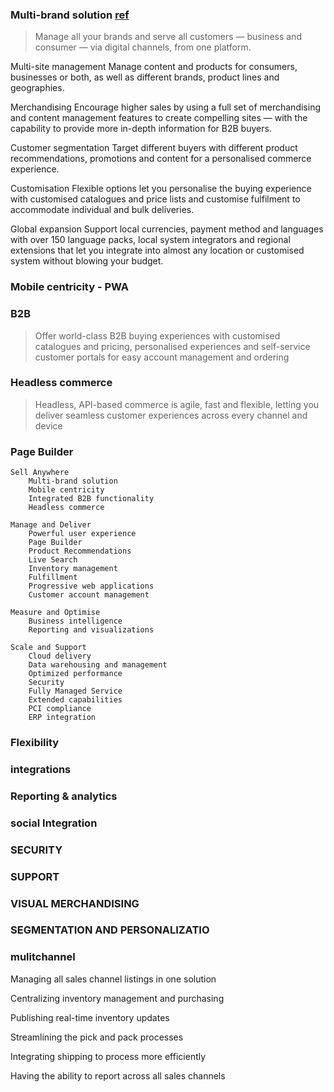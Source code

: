 ### Multi-brand solution [ref](https://business.adobe.com/in/products/magento/multibrand-solution.html)

> Manage all your brands and serve all customers — business and consumer — via digital channels, from one platform.



Multi-site management
Manage content and products for consumers, businesses or both, as well as different brands, product lines and geographies.

Merchandising
Encourage higher sales by using a full set of merchandising and content management features to create compelling sites — with the capability to provide more in-depth information for B2B buyers.

Customer segmentation
Target different buyers with different product recommendations, promotions and content for a personalised commerce experience.

Customisation
Flexible options let you personalise the buying experience with customised catalogues and price lists and customise fulfilment to accommodate individual and bulk deliveries.

Global expansion
Support local currencies, payment method and languages with over 150 language packs, local system integrators and regional extensions that let you integrate into almost any location or customised system without blowing your budget.



### Mobile centricity - PWA

### B2B 
> Offer world-class B2B buying experiences with customised catalogues and pricing, personalised experiences and self-service customer portals for easy account management and ordering

### Headless commerce
>Headless, API-based commerce is agile, fast and flexible, letting you deliver seamless customer experiences across every channel and device

### Page Builder

    Sell Anywhere
        Multi-brand solution
        Mobile centricity
        Integrated B2B functionality
        Headless commerce
    
    Manage and Deliver
        Powerful user experience
        Page Builder
        Product Recommendations
        Live Search
        Inventory management
        Fulfillment
        Progressive web applications
        Customer account management
    
    Measure and Optimise
        Business intelligence
        Reporting and visualizations
    
    Scale and Support
        Cloud delivery
        Data warehousing and management
        Optimized performance
        Security
        Fully Managed Service
        Extended capabilities
        PCI compliance
        ERP integration
        
### Flexibility

### integrations


### Reporting & analytics

### social Integration


### SECURITY
### SUPPORT
### VISUAL MERCHANDISING
### SEGMENTATION AND PERSONALIZATIO

### mulitchannel


Managing all sales channel listings in one solution 

Centralizing inventory management and purchasing 

Publishing real-time inventory updates 

Streamlining the pick and pack processes 

Integrating shipping to process more efficiently 

Having the ability to report across all sales channels 







